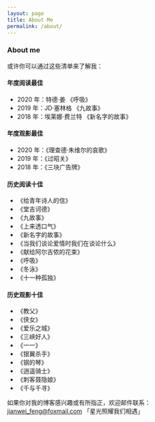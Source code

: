 ```yaml
---
layout: page
title: About Me
permalink: /about/
---
```


### About me

或许你可以通过这些清单来了解我：

#### 年度阅读最佳
* 2020 年：特德·姜 《呼吸》
* 2019 年：JD·塞林格 《九故事》
* 2018 年：埃莱娜·费兰特 《新名字的故事》

#### 年度观影最佳
* 2020 年：《理查德·朱维尔的哀歌》
* 2019 年：《过昭关》
* 2018 年：《三块广告牌》

#### 历史阅读十佳
* 《给青年诗人的信》
* 《堂吉诃德》
* 《九故事》
* 《上来透口气》
* 《新名字的故事》
* 《当我们谈论爱情时我们在谈论什么》
* 《献给阿尔吉侬的花束》
* 《呼吸》
* 《冬泳》
* 《十一种孤独》

#### 历史观影十佳
* 《教父》
* 《侠女》
* 《爱乐之城》
* 《三峡好人》
* 《一一》
* 《银翼杀手》
* 《钢的琴》
* 《逍遥骑士》
* 《刺客聂隐娘》
* 《千与千寻》


如果你对我的博客感兴趣或有所指正，欢迎邮件联系：jianwei_feng@foxmail.com 「星光照耀我们相遇」
